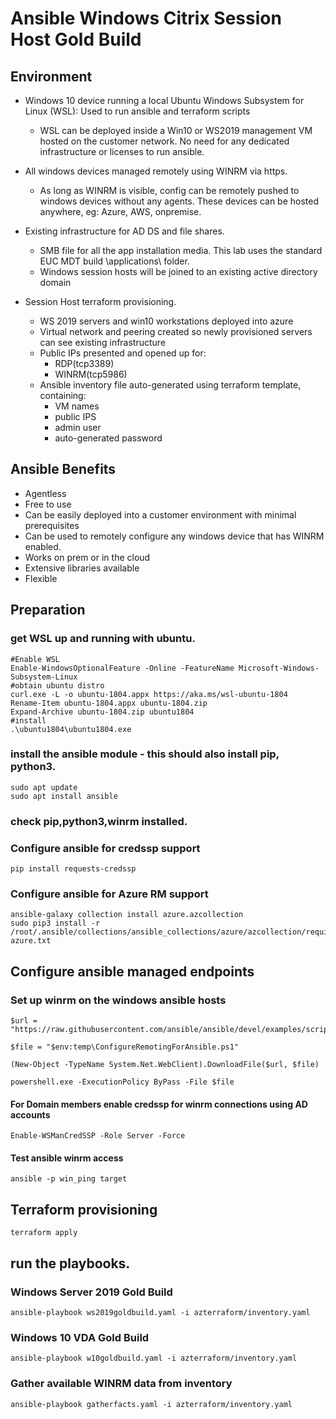 # Ansible Windows Citrix Session Host Gold Build

## Environment

- Windows 10 device running a local Ubuntu Windows Subsystem for Linux (WSL): Used to run ansible and terraform scripts
  - WSL can be deployed inside a Win10 or WS2019 management VM hosted on the customer network.  No need for any dedicated infrastructure or licenses to run ansible.

- All windows devices managed remotely using WINRM via https.
  - As long as WINRM is visible, config can be remotely pushed to windows devices without any agents.  These devices can be hosted anywhere, eg: Azure, AWS, onpremise.

- Existing infrastructure for AD DS and file shares.
  - SMB file for all the app installation media.  This lab uses the standard EUC MDT build \applications\ folder.
  - Windows session hosts will be joined to an existing active directory domain

- Session Host terraform provisioning.
  - WS 2019 servers and win10 workstations deployed into azure
  - Virtual network and peering created so newly provisioned servers can see existing infrastructure
  - Public IPs presented and opened up for:
    - RDP(tcp3389)
    - WINRM(tcp5986)
  - Ansible inventory file auto-generated using terraform template, containing:
    - VM names
    - public IPS
    - admin user
    - auto-generated password

## Ansible Benefits

- Agentless
- Free to use
- Can be easily deployed into a customer environment with minimal prerequisites
- Can be used to remotely configure any windows device that has WINRM enabled.
- Works on prem or in the cloud
- Extensive libraries available
- Flexible

## Preparation

### get WSL up and running with ubuntu.
```
#Enable WSL
Enable-WindowsOptionalFeature -Online -FeatureName Microsoft-Windows-Subsystem-Linux
#obtain ubuntu distro
curl.exe -L -o ubuntu-1804.appx https://aka.ms/wsl-ubuntu-1804
Rename-Item ubuntu-1804.appx ubuntu-1804.zip
Expand-Archive ubuntu-1804.zip ubuntu1804
#install
.\ubuntu1804\ubuntu1804.exe
```
### install the ansible module - this should also install pip, python3.
```
sudo apt update
sudo apt install ansible
```  

### check pip,python3,winrm installed.

### Configure ansible for credssp support

```
pip install requests-credssp
```

### Configure ansible for Azure RM support

```
ansible-galaxy collection install azure.azcollection
sudo pip3 install -r /root/.ansible/collections/ansible_collections/azure/azcollection/requirements-azure.txt
```

## Configure ansible managed endpoints

### Set up winrm on the windows ansible hosts

```
$url = "https://raw.githubusercontent.com/ansible/ansible/devel/examples/scripts/ConfigureRemotingForAnsible.ps1"

$file = "$env:temp\ConfigureRemotingForAnsible.ps1"

(New-Object -TypeName System.Net.WebClient).DownloadFile($url, $file)

powershell.exe -ExecutionPolicy ByPass -File $file
```

#### For Domain members enable credssp for winrm connections using AD accounts

```
Enable-WSManCredSSP -Role Server -Force
```

#### Test ansible winrm access

```
ansible -p win_ping target
```  
## Terraform provisioning

```
terraform apply
```

## run the playbooks.

### Windows Server 2019 Gold Build
```
ansible-playbook ws2019goldbuild.yaml -i azterraform/inventory.yaml
```
### Windows 10 VDA Gold Build
```
ansible-playbook w10goldbuild.yaml -i azterraform/inventory.yaml
```
### Gather available WINRM data from inventory
```
ansible-playbook gatherfacts.yaml -i azterraform/inventory.yaml
```
  
